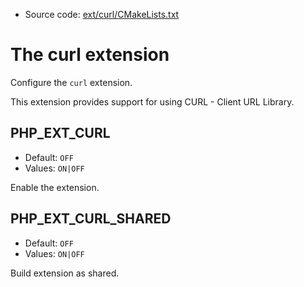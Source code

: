 <!-- This is auto-generated file. -->
* Source code: [ext/curl/CMakeLists.txt](https://github.com/petk/php-build-system/blob/master/cmake/ext/curl/CMakeLists.txt)

# The curl extension

Configure the `curl` extension.

This extension provides support for using CURL - Client URL Library.

## PHP_EXT_CURL

* Default: `OFF`
* Values: `ON|OFF`

Enable the extension.

## PHP_EXT_CURL_SHARED

* Default: `OFF`
* Values: `ON|OFF`

Build extension as shared.
